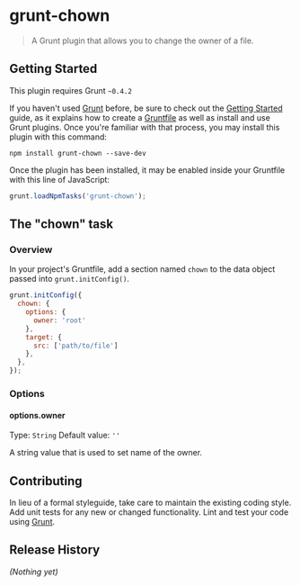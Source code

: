 # grunt-chown

> A Grunt plugin that allows you to change the owner of a file.

## Getting Started
This plugin requires Grunt `~0.4.2`

If you haven't used [Grunt](http://gruntjs.com/) before, be sure to check out the [Getting Started](http://gruntjs.com/getting-started) guide, as it explains how to create a [Gruntfile](http://gruntjs.com/sample-gruntfile) as well as install and use Grunt plugins. Once you're familiar with that process, you may install this plugin with this command:

```shell
npm install grunt-chown --save-dev
```

Once the plugin has been installed, it may be enabled inside your Gruntfile with this line of JavaScript:

```js
grunt.loadNpmTasks('grunt-chown');
```

## The "chown" task

### Overview
In your project's Gruntfile, add a section named `chown` to the data object passed into `grunt.initConfig()`.

```js
grunt.initConfig({
  chown: {
    options: {
      owner: 'root'
    },
    target: {
      src: ['path/to/file']
    },
  },
});
```

### Options

#### options.owner
Type: `String`
Default value: `''`

A string value that is used to set name of the owner.

## Contributing
In lieu of a formal styleguide, take care to maintain the existing coding style. Add unit tests for any new or changed functionality. Lint and test your code using [Grunt](http://gruntjs.com/).

## Release History
_(Nothing yet)_
